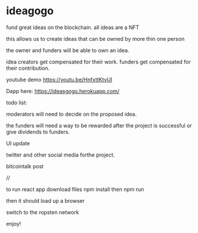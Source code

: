 # ideagogo
fund great ideas on the blockchain. 
all ideas are a NFT 

this allows us to create ideas that can be owned by more thin one person   

the owner and funders will be able to own an idea.

idea creators  get compensated  for their work.
funders  get compensated for their  contribution.




youtube demo 
https://youtu.be/HnfxttKtyUI

Dapp here: https://ideasgogo.herokuapp.com/

todo list:

moderators will need to decide on the proposed idea.

the funders will need a way to be rewarded after the project is successful
 or 
 give dividends to funders. 
 
 UI update
 
 twitter and other social media forthe project.
 
bitcointalk post






//



to run react app
download files 
npm install
then 
npm run

then it should load up a browser

switch to the ropsten network

enjoy!





